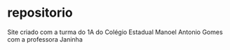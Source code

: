 # repositorio
Site criado com a turma do 1A do Colégio Estadual Manoel Antonio Gomes com a professora Janinha
